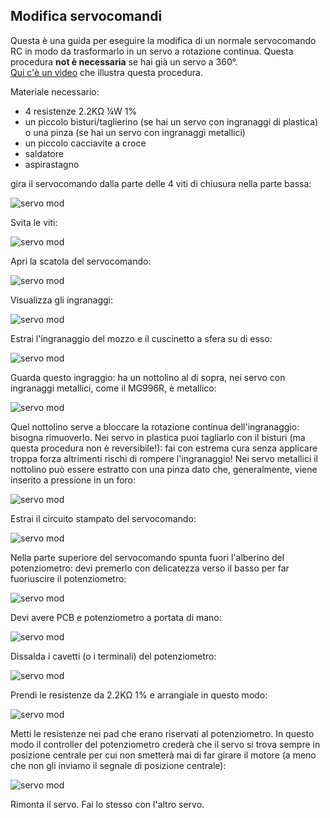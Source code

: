 ## Modifica servocomandi

Questa è una guida per eseguire la modifica di un normale servocomando RC in modo da trasformarlo in un servo a rotazione continua. Questa procedura **not è necessaria** se hai già un servo a 360°.  
[Qui c'è un video](https://www.youtube.com/watch?v=_Ubauj75d9E) che illustra questa procedura.

Materiale necessario:

- 4 resistenze 2.2KΩ ¼W 1%
- un piccolo bisturi/taglierino (se hai un servo con ingranaggi di plastica) o una pinza (se hai un servo con ingranaggi metallici)
- un piccolo cacciavite a croce
- saldatore
- aspirastagno

gira il servocomando dalla parte delle 4 viti di chiusura nella parte bassa:

![servo mod](../media/instructions/servo_mod/servo_mod_001.jpg)

Svita le viti:

![servo mod](../media/instructions/servo_mod/servo_mod_002.jpg)

Apri la scatola del servocomando:

![servo mod](../media/instructions/servo_mod/servo_mod_003.jpg)

Visualizza gli ingranaggi:

![servo mod](../media/instructions/servo_mod/servo_mod_004.jpg)

Estrai l'ingranaggio del mozzo e il cuscinetto a sfera su di esso:

![servo mod](../media/instructions/servo_mod/servo_mod_005.jpg)

Guarda questo ingraggio: ha un nottolino al di sopra, nei servo con ingranaggi metallici, come il MG996R, è metallico:

![servo mod](../media/instructions/servo_mod/servo_mod_006.jpg)

Quel nottolino serve a bloccare la rotazione continua dell'ingranaggio: bisogna rimuoverlo. Nei servo in plastica puoi tagliarlo con il bisturi (ma questa procedura non è reversibile!): fai con estrema cura senza applicare troppa forza altrimenti rischi di rompere l'ingranaggio!
Nei servo metallici il nottolino può essere estratto con una pinza dato che, generalmente, viene inserito a pressione in un foro:

![servo mod](../media/instructions/servo_mod/servo_mod_007.jpg)

Estrai il circuito stampato del servocomando:

![servo mod](../media/instructions/servo_mod/servo_mod_008.jpg)

Nella parte superiore del servocomando spunta fuori l'alberino del potenziometro: devi premerlo con delicatezza verso il basso per far fuoriuscire il potenziometro:

![servo mod](../media/instructions/servo_mod/servo_mod_009.jpg)

Devi avere PCB e potenziometro a portata di mano:

![servo mod](../media/instructions/servo_mod/servo_mod_010.jpg)

Dissalda i cavetti (o i terminali) del potenziometro:

![servo mod](../media/instructions/servo_mod/servo_mod_011.jpg)

Prendi le resistenze da 2.2KΩ 1% e arrangiale in questo modo:

![servo mod](../media/instructions/servo_mod/servo_mod_012.jpg)

Metti le resistenze nei pad che erano riservati al potenziometro. In questo modo il controller del potenziometro crederà che il servo si trova sempre in posizione centrale per cui non smetterà mai di far girare il motore (a meno che non gli inviamo il segnale di posizione centrale):

![servo mod](../media/instructions/servo_mod/servo_mod_013.jpg)

Rimonta il servo. Fai lo stesso con l'altro servo.
